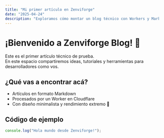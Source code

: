```yaml
---
title: "Mi primer artículo en Zenviforge"
date: "2025-04-24"
description: "Exploramos cómo montar un blog técnico con Workers y Markdown."
---
```


# ¡Bienvenido a Zenviforge Blog! 🚀

Este es el primer artículo técnico de prueba.  
En este espacio compartiremos ideas, tutoriales y herramientas para desarrolladores como vos.

## ¿Qué vas a encontrar acá?

- Artículos en formato Markdown
- Procesados por un Worker en Cloudflare
- Con diseño minimalista y rendimiento extremo 💨

## Código de ejemplo

```js
console.log("Hola mundo desde Zenviforge!");

